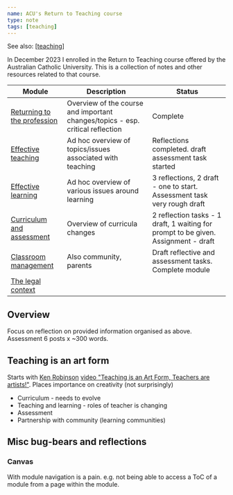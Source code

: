 ```yaml
---
name: ACU's Return to Teaching course
type: note
tags: [teaching]
---
```


See also: [[teaching]]

In December 2023 I enrolled in the Return to Teaching course offered by the Australian Catholic University. This is a collection of notes and other resources related to that course.

| Module | Description | Status |
| --- | --- | --- |
| [Returning to the profession](returning-to-the-profession.md) | Overview of the course and important changes/topics - esp. critical reflection | Complete |
| [Effective teaching](effective-teaching.md) | Ad hoc overview of topics/issues associated with teaching |	Reflections completed. draft assessment task started |
| [Effective learning](effective-learning.md) | Ad hoc overview of various issues around learning | 3 reflections, 2 draft - one to start. Assessment task very rough draft |
| [Curriculum and assessment](curriculum-and-assessment.md) | Overview of curricula changes | 2 reflection tasks - 1 draft, 1 waiting for prompt to be given. Assignment - draft |
| [Classroom management](classroom-management.md) | Also community, parents | Draft reflective and assessment tasks. Complete module |
| [The legal context](the-legal-context.md) | | |




## Overview

Focus on reflection on provided information organised as above. Assessment 6 posts x ~300 words.


## Teaching is an art form

Starts with [Ken Robinson](https://en.wikipedia.org/wiki/Ken_Robinson_(educationalist)) [video "Teaching is an Art Form, Teachers are artists!"](https://www.youtube.com/watch?v=Jd9zlxuNDFg&t=68s).  Places importance on creativity (not surprisingly)

- Curriculum - needs to evolve
- Teaching and learning - roles of teacher is changing
- Assessment
- Partnership with community (learning communities) 

## Misc bug-bears and reflections

### Canvas

With module navigation is a pain. e.g. not being able to access a ToC of a module from a page within the module.


[//begin]: # "Autogenerated link references for markdown compatibility"
[teaching]: ..%2Fteaching "Teaching"
[//end]: # "Autogenerated link references"